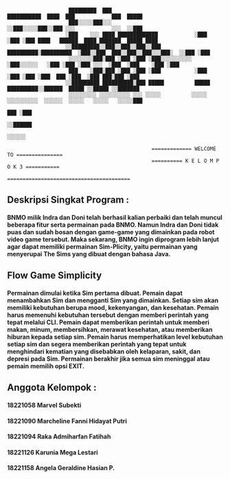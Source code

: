                         █████████  ███                          ███████████  ████  ███            ███  █████             
                        ███░░░░░███░░░                          ░░███░░░░░███░░███ ░░░            ░░░  ░░███              
                       ░███    ░░░ ████ █████████████            ░███    ░███ ░███ ████   ██████  ████ ███████  █████ ████
                       ░░█████████░░███░░███░░███░░███ ██████████░██████████  ░███░░███  ███░░███░░███░░░███░  ░░███ ░███ 
                        ░░░░░░░░███░███ ░███ ░███ ░███░░░░░░░░░░ ░███░░░░░░   ░███ ░███ ░███ ░░░  ░███  ░███    ░███ ░███ 
                        ███    ░███░███ ░███ ░███ ░███           ░███         ░███ ░███ ░███  ███ ░███  ░███ ███░███ ░███ 
                       ░░█████████ ██████████░███ █████          █████        ██████████░░██████  █████ ░░█████ ░░███████ 
                        ░░░░░░░░░ ░░░░░░░░░░ ░░░ ░░░░░          ░░░░░        ░░░░░░░░░░  ░░░░░░  ░░░░░   ░░░░░   ░░░░░███ 
                                                                                                                 ███ ░███ 
                                                                                                                ░░██████  
                                                                                                                 ░░░░░░  

                                                   ============= WELCOME TO ===============
                                                   ========== K E L O M P O K 3 ===========
                                                   ========================================
                                   

## Deskripsi Singkat Program :
#### BNMO milik Indra dan Doni telah berhasil kalian perbaiki dan telah muncul beberapa fitur serta permainan pada BNMO. Namun Indra dan Doni tidak puas dan sudah bosan dengan game-game yang dimainkan pada robot video game tersebut. Maka sekarang, BNMO ingin diprogram lebih lanjut agar dapat memiliki permainan Sim-Plicity, yaitu permainan yang menyerupai The Sims yang dibuat dengan bahasa Java.

## Flow Game Simplicity
#### Permainan dimulai ketika Sim pertama dibuat. Pemain dapat menambahkan Sim dan mengganti Sim yang dimainkan. Setiap sim akan memiliki kebutuhan berupa mood, kekenyangan, dan kesehatan. Pemain harus memenuhi kebutuhan tersebut dengan memberi perintah yang tepat melalui CLI. Pemain dapat memberikan perintah untuk memberi makan, minum, membersihkan, merawat kesehatan, atau memberikan hiburan kepada setiap sim. Pemain harus memperhatikan level kebutuhan setiap sim dan segera memberikan perintah yang tepat untuk menghindari kematian yang disebabkan oleh kelaparan, sakit, dan depresi pada Sim. Permainan berakhir jika semua sim meninggal atau pemain memilih opsi EXIT.



## Anggota Kelompok :
#### 18221058	Marvel Subekti
#### 18221090	Marcheline Fanni Hidayat Putri
#### 18221094	Raka Admiharfan Fatihah
#### 18221126	Karunia Mega Lestari
#### 18221158	Angela Geraldine Hasian P.






